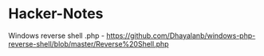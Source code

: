 # Hacker-Notes

Windows reverse shell .php - https://github.com/Dhayalanb/windows-php-reverse-shell/blob/master/Reverse%20Shell.php
